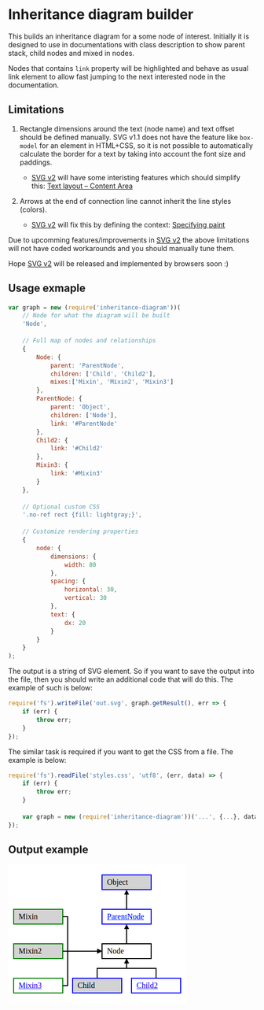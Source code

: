 # Inheritance diagram builder

This builds an inheritance diagram for a some node of interest. Initially it is designed to use in documentations with class description to show parent stack, child nodes and mixed in nodes.

Nodes that contains `link` property will be highlighted and behave as usual link element to allow fast jumping to the next interested node in the documentation.


## Limitations

1. Rectangle dimensions around the text (node name) and text offset should be defined manually. SVG v1.1 does not have the feature like `box-model` for an element in HTML+CSS, so it is not possible to automatically calculate the border for a text by taking into account the font size and paddings.

	* [SVG v2](https://www.w3.org/TR/2016/CR-SVG2-20160915/Overview.html) will have some interisting features which should simplify this: [Text layout – Content Area](https://www.w3.org/TR/2016/CR-SVG2-20160915/text.html#TextLayoutContentArea)

1. Arrows at the end of connection line cannot inherit the line styles (colors).

	* [SVG v2](https://www.w3.org/TR/2016/CR-SVG2-20160915/Overview.html) will fix this by defining the context: [Specifying paint](https://www.w3.org/TR/2016/CR-SVG2-20160915/painting.html#TermContextElement)

Due to upcomming features/improvements in [SVG v2](https://www.w3.org/TR/2016/CR-SVG2-20160915/Overview.html) the above limitations will not have coded workarounds and you should manually tune them.

Hope [SVG v2](https://www.w3.org/TR/2016/CR-SVG2-20160915/Overview.html) will be released and implemented by browsers soon :)


## Usage exmaple

```js
var graph = new (require('inheritance-diagram'))(
	// Node for what the diagram will be built
	'Node',

	// Full map of nodes and relationships
	{
		Node: {
			parent: 'ParentNode',
			children: ['Child', 'Child2'],
			mixes:['Mixin', 'Mixin2', 'Mixin3']
		},
		ParentNode: {
			parent: 'Object',
			children: ['Node'],
			link: '#ParentNode'
		},
		Child2: {
			link: '#Child2'
		},
		Mixin3: {
			link: '#Mixin3'
		}
	},

	// Optional custom CSS
	'.no-ref rect {fill: lightgray;}',

	// Customize rendering properties
	{
		node: {
			dimensions: {
				width: 80
			},
			spacing: {
				horizontal: 30,
				vertical: 30
			},
			text: {
				dx: 20
			}
		}
	}
);
```

The output is a string of SVG element. So if you want to save the output into the file, then you should write an additional code that will do this. The example of such is below:

```js
require('fs').writeFile('out.svg', graph.getResult(), err => {
	if (err) {
		throw err;
	}
});
```

The similar task is required if you want to get the CSS from a file. The example is below:

```js
require('fs').readFile('styles.css', 'utf8', (err, data) => {
	if (err) {
		throw err;
	}

	var graph = new (require('inheritance-diagram'))('...', {...}, data);
});
```


## Output example

![Example of an inheritance diagram](example.png)
